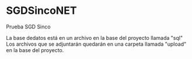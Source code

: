 # SGDSincoNET

Prueba SGD Sinco

La base dedatos está en un archivo en la base del proyecto llamada "sql"
Los archivos que se adjuntarán quedarán en una carpeta llamada "upload" en la base del proyecto.

